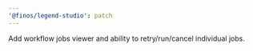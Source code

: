 ```yaml
---
'@finos/legend-studio': patch
---
```


Add workflow jobs viewer and ability to retry/run/cancel individual jobs.
